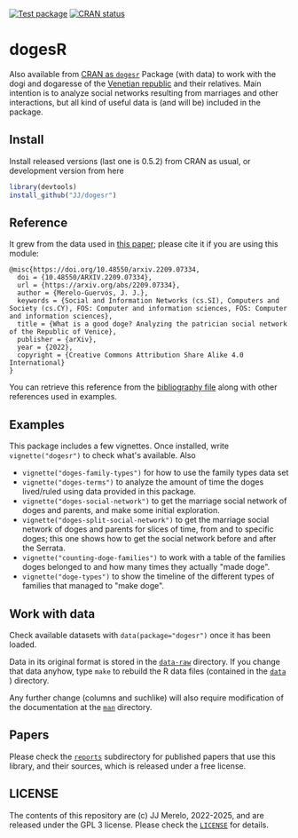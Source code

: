   <!-- badges: start -->
  [![Test package](https://github.com/JJ/dogesr/actions/workflows/R-stuff.yml/badge.svg)](https://github.com/JJ/dogesr/actions/workflows/R-stuff.yml)
    [![CRAN status](https://www.r-pkg.org/badges/version/dogesr)](https://CRAN.R-project.org/package=dogesr)
  <!-- badges: end -->

# dogesR

Also available from [CRAN as `dogesr`](https://cran.r-project.org/package=dogesr)
Package (with data) to work with the dogi and dogaresse of the
[Venetian republic](https://en.wikipedia.org/wiki/Republic_of_Venice)
and their relatives. Main intention is to analyze social networks
resulting from marriages and other interactions, but all kind of
useful data is (and will be) included in the package.

## Install

Install released versions (last one is 0.5.2) from CRAN as usual, or development
version from here

```R
library(devtools)
install_github("JJ/dogesr")
```

## Reference

It grew from the data used in [this
paper](https://arxiv.org/abs/2209.07334); please cite it if you are
using this module:

```
@misc{https://doi.org/10.48550/arxiv.2209.07334,
  doi = {10.48550/ARXIV.2209.07334},
  url = {https://arxiv.org/abs/2209.07334},
  author = {Merelo-Guervós, J. J.},
  keywords = {Social and Information Networks (cs.SI), Computers and Society (cs.CY), FOS: Computer and information sciences, FOS: Computer and information sciences},
  title = {What is a good doge? Analyzing the patrician social network of the Republic of Venice},
  publisher = {arXiv},
  year = {2022},
  copyright = {Creative Commons Attribution Share Alike 4.0 International}
}
```

You can retrieve this reference from the [bibliography
file](inst/doges.bib) along with other references used in examples.

## Examples

This package includes a few vignettes. Once installed, write
`vignette("dogesr")` to check what's available. Also

* `vignette("doges-family-types")` for how to use the family types data set
* `vignette("doges-terms")` to analyze the amount of time the doges lived/ruled using data provided in this package.
* `vignette("doges-social-network")` to get the marriage social network of doges and parents, and make some initial exploration.
* `vignette("doges-split-social-network")` to get the marriage social network of doges and parents for slices of time, from and to specific doges; this one shows how to get the social network before and after the Serrata.
* `vignette("counting-doge-families")` to work with a table of the families doges belonged to and how many times they actually "made doge".
* `vignette("doge-types")` to show the timeline of the different types of families that managed to "make doge".

## Work with data

Check available datasets with `data(package="dogesr")` once it has been loaded.

Data in its original format is stored in the
[`data-raw`](https://github.com/JJ/dogesr/tree/main/data-raw)
directory. If you change that data anyhow, type `make` to rebuild the
R data files (contained in the [`data`](data/) ) directory.

Any further change (columns and suchlike) will also require
modification of the documentation at the [`man`](man/) directory.

## Papers

Please check the
[`reports`](https://github.com/JJ/dogesr/tree/main/reports)
subdirectory for published papers that use this library, and their
sources, which is released under a free license.

## LICENSE

The contents of this repository are (c) JJ Merelo, 2022-2025, and are released
under the GPL 3 license. Please check the
[`LICENSE`](https://github.com/JJ/dogesr/blob/main/LICENSE) for details.
